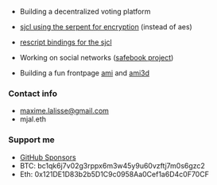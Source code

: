 - Building a decentralized voting platform

- [sjcl using the serpent for encryption](https://github.com/safebook/sjcl-serpent) (instead of aes)
- [rescript bindings for the sjcl](https://github.com/scrutin-app/rescript-sjcl)

- Working on social networks ([safebook project](https://github.com/safebook/safebook))

- Building a fun frontpage [ami](https://github.com/mjal/ami) and [ami3d](https://github.com/mjal/ami3d)

### Contact info

- maxime.lalisse@gmail.com
- mjal.eth

### Support me

- [GitHub Sponsors](https://github.com/sponsors/mjal/)
- BTC: bc1qk6j7v02g3rppx6m3w45y9u60vzftj7m0s6gzc2
- Eth: 0x121DE1D83b2b5D1C9c0958Aa0Cef1a6D4c0F70CF
